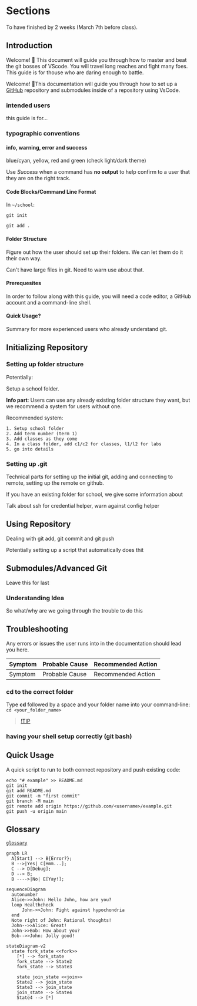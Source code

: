 # Sections

To have finished by 2 weeks (March 7th before class).

## Introduction

Welcome! 🙌 This document will guide you through how to master and beat the git bosses of VScode. You will travel long reaches and fight many foes. This guide is for thouse who are daring enough to battle.

Welcome! 👋This documentation will guide you through how to set up a [GitHub](github.com) repository and submodules inside of a repository using VsCode.

### intended users

this guide is for...

### typographic conventions

#### info, warning, error and success

blue/cyan, yellow, red and green (check light/dark theme)

Use _Success_ when a command has **no output** to help confirm to a user that they are on the right track.

#### Code Blocks/Command Line Format

In `~/school`:

```
git init
```

```
git add .
```

#### Folder Structure

Figure out how the user should set up their folders. We can let them do it their own way.

Can't have large files in git. Need to warn use about that.

#### Prerequesites

In order to follow along with this guide, you will need a code editor, a GitHub account and a command-line shell.

#### Quick Usage?

Summary for more experienced users who already understand git.

## Initializing Repository

### Setting up folder structure

Potentially:

Setup a school folder.

**Info part**: Users can use any already existing folder structure they want, but we recommend a system for users without one.

Recommended system:

    1. Setup school folder
    2. Add term number (term 1)
    3. Add classes as they come
    4. In a class folder, add c1/c2 for classes, l1/l2 for labs
    5. go into details

### Setting up .git

Technical parts for setting up the initial git, adding and connecting to remote, setting up the remote on github.

If you have an existing folder for school, we give some information about

Talk about ssh for credential helper, warn against config helper

## Using Repository

Dealing with git add, git commit and git push

Potentially setting up a script that automatically does thit

## Submodules/Advanced Git

Leave this for last

### Understanding Idea

So what/why are we going through the trouble to do this

## Troubleshooting

Any errors or issues the user runs into in the documentation should lead you here.

| Symptom | Probable Cause | Recommended Action |
| ------- | -------------- | ------------------ |
| Symptom | Probable Cause | Recommended Action |

### cd to the correct folder

Type **cd** followed by a space and your folder name into your command-line:
`cd <your_folder_name>`

> [!TIP](/llS79s8NTVeHH0mg4_Tv6A)

### having your shell setup correctly (git bash)

## Quick Usage

A quick script to run to both connect repository and push existing code:

```
echo "# example" >> README.md
git init
git add README.md
git commit -m "first commit"
git branch -M main
git remote add origin https://github.com/<username>/example.git
git push -u origin main
```

## Glossary

[`glossary`](#)

```mermaid
graph LR
  A[Start] --> B{Error?};
  B -->|Yes| C[Hmm...];
  C --> D[Debug];
  D --> B;
  B ---->|No| E[Yay!];
```

```mermaid
sequenceDiagram
  autonumber
  Alice->>John: Hello John, how are you?
  loop Healthcheck
      John->>John: Fight against hypochondria
  end
  Note right of John: Rational thoughts!
  John-->>Alice: Great!
  John->>Bob: How about you?
  Bob-->>John: Jolly good!
```

```mermaid
stateDiagram-v2
  state fork_state <<fork>>
    [*] --> fork_state
    fork_state --> State2
    fork_state --> State3

    state join_state <<join>>
    State2 --> join_state
    State3 --> join_state
    join_state --> State4
    State4 --> [*]
```
